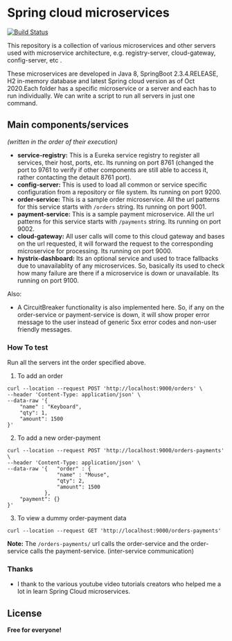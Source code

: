 # Spring cloud microservices

[![Build Status](https://travis-ci.org/joemccann/dillinger.svg)](https://github.com/rawatds/spring-cloud-microservices)

This repository is a collection of various microservices and other servers used with microservice architecture, e.g. registry-server, cloud-gateway, config-server, etc .

These microservices are developed in Java 8, SpringBoot 2.3.4.RELEASE, H2 in-memory database and latest Spring cloud version as of Oct 2020.Each folder has a specific microservice or a server and each has to run individually. We can write a script to run all servers in just one command.


## Main components/services
_(written in the order of their execution)_

  - **service-registry:** This is a Eureka service registry to register all services, their host, ports, etc. Its running on port 8761 (changed the port to 9761 to verify if other components are still able to access it, rather contacting the detault 8761 port).
  - **config-server:** This is used to load all common or service specific configuration from a repository or file system. Its running on port 9200.
  - **order-service:** This is a sample order microservice. All the url patterns for this service starts with ```/orders``` string. Its running on port 9001.
  - **payment-service:** This is a sample payment microservice. All the url patterns for this service starts with ```/payments``` string. Its running on port 9002.
  - **cloud-gateway:** All user calls will come to this cloud gateway and bases on the url requested, it will forward the request to the corresponding microservice for processing. Its running on port 9000.
  - **hystrix-dashboard:** Its an optional service and used to trace fallbacks due to unavailablity of any microservices. So, basically its used to check how many failure are there if a microservice is down or unavailable. Its running on port 9100.

Also:
  - A CircuitBreaker functionality is also implemented here. So, if any on the order-service or payment-service is down, it will show proper error message to the user instead of generic 5xx error codes and non-user friendly messages.

### How To test
Run all the servers int the order specified above.

1. To add an order
```
curl --location --request POST 'http://localhost:9000/orders' \
--header 'Content-Type: application/json' \
--data-raw '{
    "name" : "Keyboard",
    "qty": 1,
    "amount": 1500
}'
```


2. To add a new order-payment
```
curl --location --request POST 'http://localhost:9000/orders-payments' \
--header 'Content-Type: application/json' \
--data-raw '{   "order" : {
                "name" : "Mouse",
                "qty": 2,
                "amount": 1500
            },
    "payment": {}
}'
```

3. To view a dummy order-payment data
```
curl --location --request GET 'http://localhost:9000/orders-payments' 
```

**Note:**
The ```/orders-payments/``` url calls the order-service and the order-service calls the payment-service. (inter-service communication)
### Thanks

 - I thank to the various youtube video tutorials creators who helped me a lot in learn Spring Cloud microservices.
 
License
----
**Free for everyone!**

